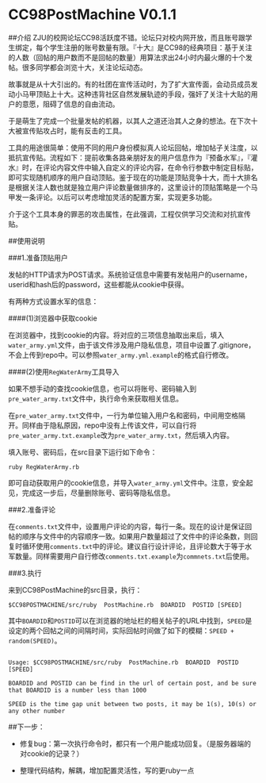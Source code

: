 CC98PostMachine V0.1.1
===============

##介绍
ZJU的校网论坛CC98活跃度不错。论坛只对校内网开放，而且账号跟学生绑定，每个学生注册的账号数量有限。『十大』是CC98的经典项目：基于关注的人数（回帖的用户数而不是回帖的数量）用算法求出24小时内最火爆的十个发帖。很多同学都会浏览十大，关注论坛动态。


故事就是从十大引出的。有的社团在宣传活动时，为了扩大宣传面，会动员成员发动小马甲顶贴上十大。这种违背社区自然发展轨迹的手段，强奸了关注十大贴的用户的意愿，阻碍了信息的自由流动。

于是萌生了完成一个批量发帖的机器，以其人之道还治其人之身的想法。在下次十大被宣传贴攻占时，能有反击的工具。

工具的用途很简单：使用不同的用户身份模拟真人论坛回帖，增加帖子关注度，以抵抗宣传贴。流程如下：提前收集各路亲朋好友的用户信息作为『预备水军』，『灌水』时，在评论内容文件中输入自定义的评论内容，在命令行参数中制定目标贴，即可实现随机顺序的用户自动顶贴。鉴于现在的功能是顶贴竞争十大，而十大排名是根据关注人数也就是独立用户评论数量做排序的，这里设计的顶贴策略是一个马甲发一条评论。以后可以考虑增加灵活的配置方案，实现更多功能。

介于这个工具本身的罪恶的攻击属性，在此强调，工程仅供学习交流和对抗宣传贴。

##使用说明

###1.准备顶贴用户

发帖的HTTP请求为POST请求。系统验证信息中需要有发帖用户的username，userid和hash后的password，这些都能从cookie中获得。

有两种方式设置水军的信息：

####(1)浏览器中获取cookie

在浏览器中，找到cookie的内容。将对应的三项信息抽取出来后，填入`water_army.yml`文件，由于该文件涉及用户隐私信息，项目中设置了.gitignore，不会上传到repo中。可以参照`water_army.yml.example`的格式自行修改。

####(2)使用`RegWaterArmy`工具导入

如果不想手动的查找cookie信息，也可以将账号、密码输入到`pre_water_army.txt`文件中，执行命令来获取相关信息。

在`pre_water_army.txt`文件中，一行为单位输入用户名和密码，中间用空格隔开。同样由于隐私原因，repo中没有上传该文件，可以自行将`pre_water_army.txt.example`改为`pre_water_army.txt`，然后填入内容。

填入账号、密码后，在src目录下运行如下命令：
```
ruby RegWaterArmy.rb
```
即可自动获取用户的cookie信息，并导入`water_army.yml`文件中。注意，安全起见，完成这一步后，尽量删除账号、密码等隐私信息。


###2.准备评论

在`comments.txt`文件中，设置用户评论的内容，每行一条。现在的设计是保证回帖的顺序与文件中的内容顺序一致。如果用户数量超过了文件中的评论条数，则回复时循环使用`comments.txt`中的评论。建议自行设计评论，且评论数大于等于水军数量。同样需要用户自行修改`comments.txt.example`为`commnets.txt`后使用。

###3.执行

来到CC98PostMachine的src目录，执行：

```
$CC98POSTMACHINE/src/ruby  PostMachine.rb  BOARDID  POSTID [SPEED]
```

其中`BOARDID`和`POSTID`可以在浏览器的地址栏的相关帖子的URL中找到，`SPEED`是设定的两个回帖之间的间隔时间，实际回帖时间做了如下的模糊：`SPEED + random(SPEED)`。


```

Usage: $CC98POSTMACHINE/src/ruby  PostMachine.rb  BOARDID  POSTID [SPEED]

BOARDID and POSTID can be find in the url of certain post, and be sure that BOARDID is a number less than 1000

SPEED is the time gap unit between two posts, it may be 1(s), 10(s) or any other number

```

##下一步：

* 修复bug：第一次执行命令时，都只有一个用户能成功回复。（是服务器端的对cookie的记录？）

* 整理代码结构，解耦，增加配置灵活性，写的更ruby一点
